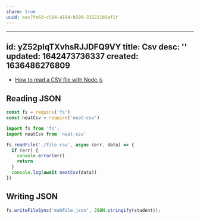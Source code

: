 ```yaml
---
share: true
uuid: aac7fe63-c504-4194-b599-331221b5af1f
---
```

---
id: yZ52pIqTXvhsRJJDFQ9VY
title: Csv
desc: ''
updated: 1642473736337
created: 1636486276809
---

* [How to read a CSV file with Node.js](https://flaviocopes.com/node-read-csv/)

## Reading JSON

``` javascript
const fs = require('fs')
const neatCsv = require('neat-csv')

import fs from 'fs';
import neatCsv from 'neat-csv'

fs.readFile('./file.csv', async (err, data) => {
  if (err) {
    console.error(err)
    return
  }
  console.log(await neatCsv(data))
})
```

## Writing JSON

``` javascript
fs.writeFileSync('mahFile.json', JSON.stringify(student));
```
